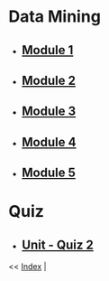 # Data Mining

- ## [Module 1](Sem_6/Unix%20&%20Shell%20Programming/Notes/Module_1.md)
- ## [Module 2](Sem_6/Unix%20&%20Shell%20Programming/Notes/Module_2.md)
- ## [Module 3](Sem_6/Unix%20&%20Shell%20Programming/Notes/Module_3.md)
- ## [Module 4](Sem_6/Unix%20&%20Shell%20Programming/Notes/Module_4.md)
- ## [Module 5](Sem_6/Unix%20&%20Shell%20Programming/Notes/Module_5.md)

# Quiz

- ## [Unit - Quiz 2](Sem_6/Unix%20&%20Shell%20Programming/Quiz/Unix%20Quiz%202.pdf)


<< [Index](index.md) |